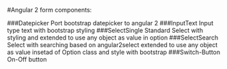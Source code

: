 #Angular 2 form components:

###Datepicker
  Port bootstrap datepicker to angular 2
###InputText
  Input type text with bootstrap styling
###SelectSingle
  Standard Select with styling and extended to use any object as value in option
###SelectSearch
  Select with searching based on angular2select extended to use any object as value insetad of Option class and style with      bootstrap
###Switch-Button
  On-Off button
